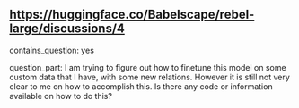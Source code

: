 ## https://huggingface.co/Babelscape/rebel-large/discussions/4

contains_question: yes

question_part: I am trying to figure out how to finetune this model on some custom data that I have, with some new relations. However it is still not very clear to me on how to accomplish this. Is there any code or information available on how to do this?
